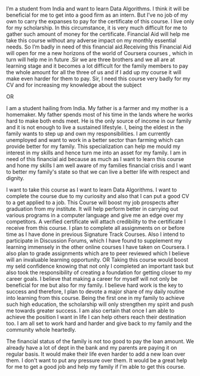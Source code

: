 I’m a student from India and want to learn Data Algorithms. I think it will be beneficial for me to get into a good firm as an intern. But I’ve no job of my own to carry the expanses to pay for the certificate of this course. I live only for my scholarship. In this circumstance, it is very much difficult for me to gather such amount of money for the certificate. Financial Aid will help me take this course without any adverse impact on my monthly essential needs. So I’m badly in need of this financial aid.Receiving this Financial Aid will open for me a new horizons of the world of Coursera courses , which in turn will help me in future .Sir we are three brothers and we all are at learning stage and it becomes a lot difficult for the family members to pay the whole amount for all the three of us and if I add up my course it will make even harder for them to pay. Sir, I need this course very badly for my CV and for increasing my knowledge about the subject

OR

I am a student hailing from India. My father is a farmer and my mother is a homemaker. My father spends most of his time in the lands where he works hard to make both ends meet. He is the only source of income in our family and it is not enough to live a sustained lifestyle. I, being the eldest in the family wants to step up and own my responsibilities. I am currently unemployed and want to work in a better sector than farming which can provide better for my family. This specialization can help me mould my interest in my skills and hence turn me into an asset for my family. I am in need of this financial aid because as much as I want to learn this course and hone my skills I am well aware of my families financial crisis and I want to better my family's state so that we can live a better life with respect and dignity.

I want to take this course as I want to learn Data Algorithms. I want to complete the course due to my curiosity and also that I can put a good CV to a get applied to a job. This Course will boost my job prospects after graduation from my institute. It will help perform better in carrying out various programs in a computer language and give me an edge over my competitors. A verified certificate will attach credibility to the certificate I receive from this course. I plan to complete all assignments on or before time as I have done in previous Signature Track Courses. Also I intend to participate in Discussion Forums, which I have found to supplement my learning immensely in the other online courses I have taken on Coursera. I also plan to grade assignments which are to peer reviewed which I believe will an invaluable learning opportunity.
OR
Taking this course would boost my seld confidence knowing that not only I completed an important task but also took the responsibility of creating a foundation for getting closer to my career goals. I believe that making a career for myself will not only be beneficial for me but also for my family. I believe hard work is the key to success and therefore, I plan to devote a major share of my daily routine into learning from this course. Being the first one in my family to achieve such high education, the scholarship will only strengthen my spirit and push me towards greater success. I am also certain that once I am able to achieve the position I want in life I can help others reach their destination too. I am all set to work hard and harder and give back to my family and the community whole heartedly.

The financial status of the family is not too good to pay the loan amount. We already have a lot of dept in the bank and my parents are paying it on regular basis. It would make their life even harder to add a new loan over them. I don't want to put any pressure over them. It would be a great help for me to get a good job and help my family if I'm able to get this course.
